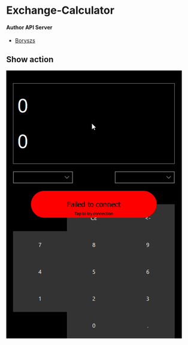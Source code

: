 # Exchange-Calculator

#### Author API Server
- [Boryszs](https://github.com/Boryszs)

## Show action
<img src="doc/run.gif"> </a>